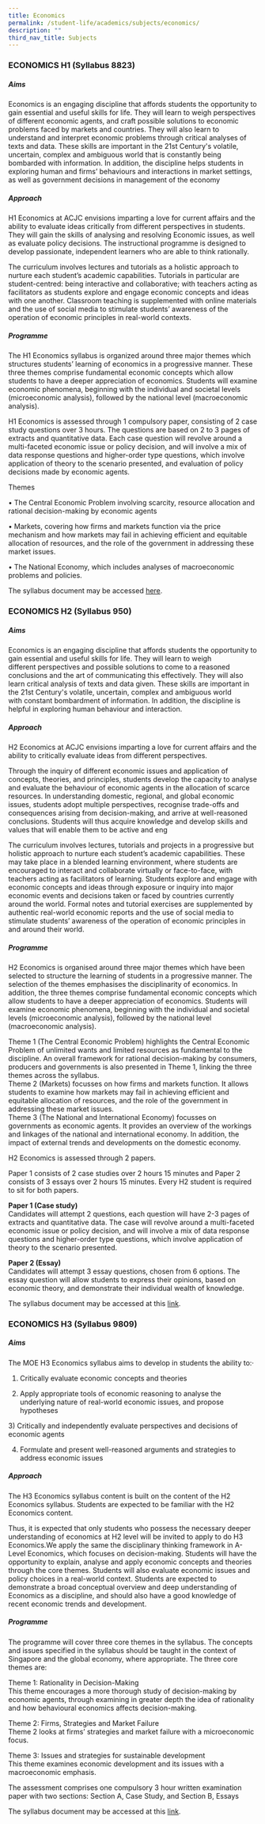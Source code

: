 ```yaml
---
title: Economics
permalink: /student-life/academics/subjects/economics/
description: ""
third_nav_title: Subjects
---
```

### ECONOMICS H1 (Syllabus 8823)  


##### Aims

Economics is an engaging discipline that affords students the opportunity&nbsp;to gain essential and useful skills for life. They will learn to weigh perspectives of different economic agents, and craft possible solutions to economic problems faced by markets and countries. They will also learn to understand and interpret economic problems through critical&nbsp;analyses of texts and data. These skills are important in the 21st&nbsp;Century's volatile, uncertain, complex and ambiguous world that is constantly being bombarded with information. In addition, the discipline helps students&nbsp;in exploring human and firms’ behaviours and interactions in market settings, as well as government decisions in management of the economy 

##### Approach

H1 Economics at ACJC envisions imparting a love for current affairs and the ability to evaluate ideas critically from different perspectives in students. They will gain the skills of analysing and resolving Economic issues, as well as evaluate policy decisions. The instructional programme is designed to develop passionate, independent learners who are able to think rationally.&nbsp;

The curriculum involves lectures and tutorials as a holistic approach to nurture each student’s academic capabilities. Tutorials in particular are student-centred: being interactive and collaborative; with teachers acting as facilitators as students explore and engage economic concepts and ideas with one another. Classroom teaching is supplemented with online materials and the use of social media to stimulate students’ awareness of the operation of economic principles in real-world contexts.


##### Programme

The H1 Economics syllabus is organized around three major themes which structures students’ learning of economics in a progressive manner. These three themes comprise fundamental economic concepts which allow students to have a deeper appreciation of economics. Students will examine economic phenomena, beginning with the individual and societal levels (microeconomic analysis), followed by the national level (macroeconomic analysis).

H1 Economics is assessed through 1 compulsory paper, consisting of 2 case study questions over 3 hours. The questions are based on 2 to 3 pages of extracts and quantitative data. Each case question will revolve around a multi-faceted economic issue or policy decision, and will involve a mix of data response questions and higher-order type questions, which involve application of theory to the scenario presented, and evaluation of policy decisions made by economic agents.

Themes

• The Central Economic Problem involving scarcity, resource allocation and rational decision-making by economic agents

• Markets, covering how firms and markets function via the price mechanism and how markets may fail in achieving efficient and equitable allocation of resources, and the role of the government in addressing these market issues.

• The National Economy, which includes analyses of macroeconomic problems and policies.

The syllabus document may be accessed [here](https://www.seab.gov.sg/docs/default-source/national-examinations/syllabus/alevel/2023syllabus/8843_y23_sy.pdf).


### ECONOMICS H2 (Syllabus 950)

##### Aims


Economics is an engaging discipline that affords students the opportunity&nbsp;to gain essential and useful skills for life. They will learn to weigh different&nbsp;perspectives and possible solutions to come to a reasoned conclusions&nbsp;and the art of communicating this effectively. They will also learn critical&nbsp;analysis of texts and data given. These skills are important in the 21st&nbsp;Century's volatile, uncertain, complex and ambiguous world with&nbsp;constant bombardment of information. In addition, the discipline is helpful&nbsp;in exploring human behaviour and interaction.

  

##### Approach


H2 Economics at ACJC envisions imparting a love for current affairs and the ability to critically evaluate ideas from different perspectives.

  

Through the inquiry of different economic issues and application of concepts, theories, and principles, students develop the capacity to analyse and evaluate the behaviour of economic agents in the allocation of scarce resources. In understanding domestic, regional, and global economic issues, students adopt multiple perspectives, recognise trade-offs and consequences arising from decision-making, and arrive at well-reasoned conclusions. Students will thus acquire&nbsp;knowledge and develop skills and values that will enable them to be active and eng

  

The curriculum involves lectures, tutorials and projects in a progressive but holistic approach to nurture each student’s academic capabilities. These may take place in a blended learning environment, where students are encouraged to interact and collaborate virtually or face-to-face, with teachers acting as facilitators of learning. Students explore and engage with economic concepts and ideas through exposure or inquiry into major economic events and decisions taken or faced by countries currently around the world. Formal notes and tutorial exercises are supplemented by authentic real-world economic reports and the use of social media to stimulate students’ awareness of the operation of economic principles in and around their world.  

##### Programme

H2 Economics is organised around three major themes which have been selected to structure the learning of students in a progressive manner. The selection of the themes emphasises the disciplinarity of economics. In addition, the three themes comprise fundamental economic concepts which allow students to have a deeper appreciation of economics. Students will examine economic phenomena, beginning with the individual and societal levels (microeconomic analysis), followed by the national level (macroeconomic analysis).  
  
Theme 1 (The Central Economic Problem) highlights the Central Economic Problem of unlimited wants and limited resources as fundamental to the discipline. An overall framework for rational decision-making by consumers, producers and governments is also presented in Theme 1, linking the three themes across the syllabus.&nbsp; &nbsp; <br>
Theme 2 (Markets) focusses on how firms and markets function. It allows students to examine how markets may fail in achieving efficient and equitable allocation of resources, and the role of the government in addressing these market issues. <br>Theme 3 (The National and International Economy) focusses on governments as economic agents. It provides an overview of the workings and linkages of the national and international economy. In addition, the impact of external trends and developments on the domestic economy.&nbsp;  
  
H2 Economics is assessed through 2 papers.  
  
Paper 1 consists of 2 case studies over 2 hours 15 minutes and Paper 2 consists of 3 essays over 2 hours 15 minutes. Every H2 student is required to sit for both papers.  
  
**Paper 1 (Case study)**  
Candidates will attempt 2 questions, each question will have 2-3 pages of extracts and quantitative data. The case will revolve around a multi-faceted economic issue or policy decision, and will involve a mix of data response questions and higher-order type questions, which involve application of theory to the scenario presented.  
  
**Paper 2 (Essay)**  
Candidates will attempt 3 essay questions, chosen from 6 options. The essay question will allow students to express their opinions, based on economic theory, and demonstrate their individual wealth of knowledge.

The syllabus document may be accessed at this&nbsp;[link](https://www.seab.gov.sg/docs/default-source/national-examinations/syllabus/alevel/2023syllabus/9570_y23_sy.pdf).


### ECONOMICS H3 (Syllabus 9809)


##### Aims



The MOE H3 Economics syllabus aims to develop in students the ability to:·

1) Critically evaluate economic concepts and theories&nbsp; &nbsp;&nbsp;

2) Apply appropriate tools of economic reasoning to analyse the underlying nature of real-world economic issues, and propose hypotheses

3)&nbsp;Critically and independently evaluate perspectives and decisions of economic agents

4) Formulate and present well-reasoned arguments and strategies to address economic issues



  

##### Approach



The H3 Economics syllabus content is built on the content of the H2 Economics syllabus. Students are expected to be familiar with the H2 Economics content.&nbsp;

Thus, it is expected that only students who possess the necessary deeper understanding of economics at H2 level will be invited to apply to do H3 Economics.We apply the same the disciplinary thinking framework in A-Level Economics, which focuses on decision-making. Students will have the opportunity to explain, analyse and apply economic concepts and theories through the core themes. Students will also evaluate economic issues and policy choices in a real-world context.&nbsp;Students are expected to demonstrate a broad conceptual overview and deep understanding of Economics as a discipline, and should also have a good knowledge of recent economic trends and development.



##### Programme  

   

 The programme will cover three core themes in the syllabus. The concepts and issues specified in the syllabus should be taught in the context of Singapore and the global economy, where appropriate. The three core themes are:  


  

Theme 1: Rationality in Decision-Making&nbsp; <br>
This theme encourages a more thorough study of decision-making by economic agents, through examining in greater depth the idea of rationality and how behavioural economics affects decision-making.

  

Theme 2: Firms, Strategies and Market Failure&nbsp; <br>
Theme 2 looks at firms’ strategies and market failure with a microeconomic focus.&nbsp;

  

Theme 3: Issues and strategies for sustainable development&nbsp; <br>
This theme examines economic development and its issues with a macroeconomic emphasis.

  

The assessment comprises one compulsory 3 hour written examination paper with two sections: Section A, Case Study, and Section B, Essays

  

The syllabus document may be accessed at this&nbsp;[link](https://www.seab.gov.sg/docs/default-source/national-examinations/syllabus/alevel/2020syllabus/9809_y20_sy.pdf).